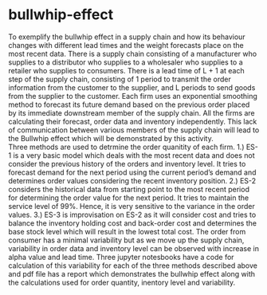 # bullwhip-effect
To exemplify the bullwhip effect in a supply chain and how its behaviour changes with different lead times and the weight forecasts place on the most recent data. 
There is a supply chain consisting of a manufacturer who supplies to a distributor who supplies to a wholesaler who supplies to a retailer who supplies to consumers. There is a lead time of L + 1 at each step of the supply chain, consisting of 1 period to transmit the order information from the customer to the supplier, and L periods to send goods from the supplier to the customer. 
Each firm uses an exponential smoothing method to forecast its future demand based on the previous order placed by its immediate downstream member of the supply chain. All the firms are calculating their forecast, order data and inventory independently. This lack of communication between various members of the supply chain will lead to the Bullwhip effect which will be demonstrated by this activity.  
Three methods are used to detrmine the order quanitity of each firm.
1.) ES-1 is a very basic model which deals with the most recent data and does not consider the previous history of the orders and inventory level. It tries to forecast demand for the next period using the current period’s demand and determines order values considering the recent inventory position. 2.) ES-2 considers the historical data from starting point to the most recent period for determining the order value for the next period. It tries to maintain the service level of 99%. Hence, it is very sensitive to the variance in the order values. 3.) ES-3 is improvisation on ES-2 as it will consider cost and tries to balance the inventory holding cost and back-order cost and determines the base stock level which will result in the lowest total cost. 
The order from consumer has a minimal variability but as we move up the supply chain, variability in order data and inventory level can be observed with increase in alpha value and lead time. Three jupyter notesbooks have a code for calculation of this variability for each of the three methods described above and pdf file has a report which demonstrates the bullwhip effect along with the calculations used for order quantity, inentory level and variability.
